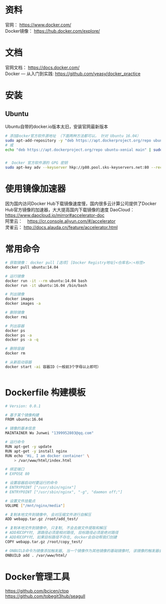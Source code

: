 
# 资料
官网： https://www.docker.com/  
Docker镜像： https://hub.docker.com/explore/  

# 文档
官网文档： https://docs.docker.com/  
Docker — 从入门到实践: https://github.com/yeasy/docker_practice  


# 安装
## Ubuntu
Ubuntu自带的docker.io版本太旧，安装官网最新版本
```bash
# 添加Docker官方软件源地址 （下面两种方法都可以， 针对 Ubuntu 16.04）
sudo apt-add-repository -y "deb https://apt.dockerproject.org/repo ubuntu-xenial main"
# 或
echo "deb https://apt.dockerproject.org/repo ubuntu-xenial main" | sudo tee /etc/apt/sources.list.d/docker.list


#  Docker 官方软件源的 GPG 密钥
sudo apt-key adv --keyserver hkp://p80.pool.sks-keyservers.net:80 --recv-keys 58118E89F3A912897C070ADBF76221572C52609D
```

# 使用镜像加速器
因为国内访问Docker Hub下载镜像速度慢，国内很多云计算公司提供了Docker Hub官方镜像的加速器，大大提高国内下载镜像的速度
DaoCloud： https://www.daocloud.io/mirror#accelerator-doc  
阿里云：    https://cr.console.aliyun.com/#/accelerator  
灵雀云：    http://docs.alauda.cn/feature/accelerator.html  


# 常用命令
```bash
# 获取镜像： docker pull [选项] [Docker Registry地址]<仓库名>:<标签>
docker pull ubuntu:14.04

# 运行镜像
docker run -it --rm ubuntu:14.04 bash
docker run -it ubuntu:16.04 /bin/bash

# 列出镜像
docker images
docker images -a

# 删除镜像
docker rmi

# 列出容器
docker ps
docker ps -a
docker ps -a -q

# 删除容器
docker rm

# 从新启动容器
docker start -ai 容器ID（一般前3个字母以上即可）



```

# Dockerfile 构建模板
```bash
# Version: 0.0.1

# 基于某个镜像构建
FROM ubuntu:16.04

# 镜像的基本信息
MAINTAINER Wu Junwei "1399952803@qq.com"

# 运行命令
RUN apt-get -y update
RUN apt-get -y install nginx
RUN echo 'Hi, I am docker container' \
    > /var/www/html/index.html

# 绑定端口
# EXPOSE 80

# 设置容器启动时要运行的命令
# ENTRYPOINT ["/usr/sbin/nginx"]
# ENTRYPOINT ["/usr/sbin/nginx", "-g", "daemon off;"]

# 设置文件挂载点
VOLUME ["/mnt/nginx/media"]

# 复制本地文件到镜像中, 会对压缩文件进行自解压
ADD webapp.tar.gz /root/add_test/

# 复制本地文件到镜像中, 只复制, 不会去做文件提取和解压
# ADD和COPY时, 源路径必须是相对路径, 目标路径必须是绝对路径
# ADD和COPY时, 如果目标路径不存在, docker会自动帮我们创建
COPY webapp.tar.gz /root/copy_test/

# ONBUILD命令为镜像添加触发器, 当一个镜像作为其他镜像的基础镜像时, 该镜像的触发器会被执行
ONBUILD add . /var/www/html/
```

# Docker管理工具
https://github.com/bcicen/ctop  
https://github.com/tobegit3hub/seagull  

